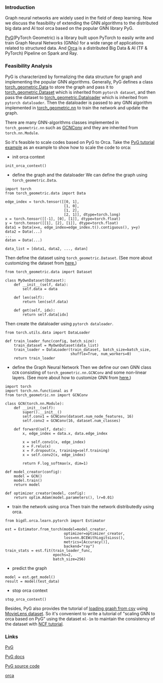### Introduction
Graph neural networks are widely used in the field of deep learning. Now we discuss the feasibility of extending the GNN algorithms to the distributed big data and AI tool orca based on the popular GNN library PyG.

[PyG](https://www.pyg.org/)(PyTorch Geometric) is a library built upon PyTorch to easily write and train Graph Neural Networks (GNNs) for a wide range of applications related to structured data. And [Orca](https://bigdl.readthedocs.io/en/latest/doc/Orca/index.html) is a distributed Big Data & AI (TF & PyTorch) Pipeline on Spark and Ray.

### Feasibility Analysis
PyG is characterized by formalizing the data structure for graph and implementing the popular GNN algorithms. Generally, PyG defines a class [torch_geometric.Data](https://pytorch-geometric.readthedocs.io/en/latest/modules/data.html) to store the graph and pass it to [torch_geometric.Dataset](https://pytorch-geometric.readthedocs.io/en/latest/modules/datasets.html) which is inherited from `pytorch dataset`, and then pass the dataset to [torch_geometric.Dataloader](https://pytorch-geometric.readthedocs.io/en/latest/modules/loader.html) which is inherited from `pytorch dataloader`. Then the dataloader is passed to any GNN algorithm implemented in [torch_geometric.nn](https://pytorch-geometric.readthedocs.io/en/latest/modules/nn.html) to train the network and update the graph.

There are many GNN-algorithms classes implemented in `torch_geometric.nn` such as [GCNConv](https://github.com/pyg-team/pytorch_geometric/blob/master/torch_geometric/nn/conv/gcn_conv.py) and they are inherited from `torch.nn.Module`. 

So it's feasible to scale codes based on PyG to Orca. Take the [PyG tutorial example](https://pytorch-geometric.readthedocs.io/en/latest/get_started/introduction.html#) as an example to show how to scale the code to orca:
- init orca context
```
init_orca_context()
```
- define the graph and the dataloader
We can define the graph using `torch_geometric.Data`.
```
import torch
from torch_geometric.data import Data

edge_index = torch.tensor([[0, 1],
                           [1, 0],
                           [1, 2],
                           [2, 1]], dtype=torch.long)
x = torch.tensor([[-1], [0], [1]], dtype=torch.float)
y = torch.tensor([[1], [2], [1]], dtype=torch.float)
data1 = Data(x=x, edge_index=edge_index.t().contiguous(), y=y)
data2 = Data(...)
...
datan = Data(...)

data_list = [data1, data2, ..., datan]
```
Then define the dataset using `torch_geometric.Dataset`. (See more about customizing the dataset from [here.](https://pytorch-geometric.readthedocs.io/en/latest/tutorial/create_dataset.html))
```
from torch_geometric.data import Dataset

class MyOwnDataset(Dataset):
    def __init__(self, data):
        self.data = data

    def len(self):
        return len(self.data)

    def get(self, idx):
        return self.data[idx]
```
Then create the dataloader using `pytorch dataloader`.
```
from torch.utils.data import DataLoader

def train_loader_func(config, batch_size):
    train_dataset = MyOwnDataset(data_list)
    train_loader = DataLoader(train_dataset, batch_size=batch_size,
                              shuffle=True, num_workers=0)
    return train_loader
```
- define the Graph Neural Network
Then we define our own GNN class `GCN` consisting of `torch_geometric.nn.GCNConv` and some non-linear layers. (See more about how to customize GNN from [here.](https://pytorch-geometric.readthedocs.io/en/latest/tutorial/create_gnn.html))
```
import torch
import torch.nn.functional as F
from torch_geometric.nn import GCNConv

class GCN(torch.nn.Module):
    def __init__(self):
        super().__init__()
        self.conv1 = GCNConv(dataset.num_node_features, 16)
        self.conv2 = GCNConv(16, dataset.num_classes)

    def forward(self, data):
        x, edge_index = data.x, data.edge_index

        x = self.conv1(x, edge_index)
        x = F.relu(x)
        x = F.dropout(x, training=self.training)
        x = self.conv2(x, edge_index)

        return F.log_softmax(x, dim=1)
```
```
def model_creator(config):
    model = GCN()
    model.train()
    return model

def optimizer_creator(model, config):
    return optim.Adam(model.parameters(), lr=0.01)
```
- train the network using orca
Then train the network distributedly using orca.
```
from bigdl.orca.learn.pytorch import Estimator

est = Estimator.from_torch(model=model_creator,
                           optimizer=optimizer_creator,
                           loss=nn.BCEWithLogitsLoss(),
                           metrics=[Accuracy()],
                           backend="ray")
train_stats = est.fit(train_loader_func,
                      epochs=2,
                      batch_size=256)
```
- predict the graph
```
model = est.get_model()
result = model(test_data)
```
- stop orca context
```
stop_orca_context()
```

Besides, PyG also provides the tutorial of [loading graph from csv](https://pytorch-geometric.readthedocs.io/en/latest/tutorial/load_csv.html) using [MovieLens dataset](https://grouplens.org/datasets/movielens/). So it's convenient to write a tutorial of "scaling GNN to orca based on PyG" using the dataset `ml-1m` to maintain the consistency of the dataset with [NCF tutorial](https://github.com/intel-analytics/BigDL/tree/main/python/orca/tutorial/NCF).


### Links
[PyG](https://www.pyg.org/)

[PyG docs](https://pytorch-geometric.readthedocs.io/en/latest/index.html)

[PyG source code](https://github.com/pyg-team/pytorch_geometric)

[orca](https://bigdl.readthedocs.io/en/latest/doc/Orca/index.html)















